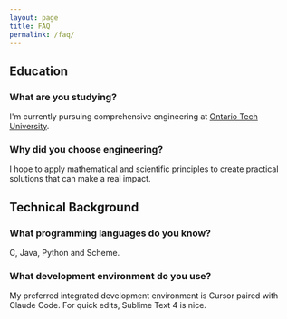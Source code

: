 ```yaml
---
layout: page
title: FAQ
permalink: /faq/
---
```


## Education

### What are you studying?
I'm currently pursuing comprehensive engineering at [Ontario Tech University](https://ontariotechu.ca). 

### Why did you choose engineering?
I hope to apply mathematical and scientific principles to create practical solutions that can make a real impact.

## Technical Background

### What programming languages do you know?
C, Java, Python and Scheme. 

### What development environment do you use?
My preferred integrated development environment is Cursor paired with Claude Code. For quick edits, Sublime Text 4 is nice.
